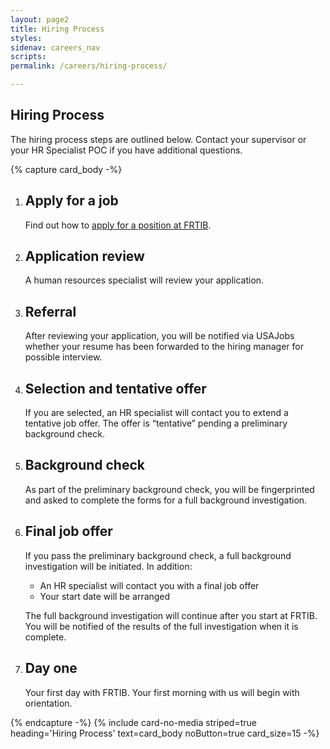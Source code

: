 ```yaml
---
layout: page2
title: Hiring Process
styles:
sidenav: careers_nav
scripts:
permalink: /careers/hiring-process/

---
```


## Hiring Process

The hiring process steps are outlined below.  Contact your supervisor or your HR Specialist POC if you have additional questions.

<!--start of process list -->
{% capture card_body -%}
<ol class="usa-process-list">
<li class="usa-process-list__item">
<h2 class="usa-process-list__heading">Apply for a job</h2>

<p class="margin-top-05">Find out how to&nbsp;<a href="https://www.frtib.gov/careers/how-to-apply/" rel="noopener">apply for a position at FRTIB</a>.</p>
</li>
<li class="usa-process-list__item">
<h2 class="usa-process-list__heading">Application review</h2>

<p>A human resources specialist will review your application.</p>
</li>
<li class="usa-process-list__item">
<h2 class="usa-process-list__heading">Referral</h2>

<p>After reviewing your application, you will be notified via USAJobs whether your resume has been forwarded to the hiring manager for possible interview.</p>
</li>
<li class="usa-process-list__item">
<h2 class="usa-process-list__heading">Selection and tentative offer</h2>

<p>If you are selected, an HR specialist will contact you to extend a tentative job offer.&nbsp;The offer is “tentative”&nbsp;pending a preliminary background check.</p>
</li>
<li class="usa-process-list__item">
<h2 class="usa-process-list__heading">Background check</h2>

<p>As part of the preliminary background check, you will be fingerprinted and asked to complete the forms for a full background investigation.</p>
</li>
<li class="usa-process-list__item">
<h2 class="usa-process-list__heading">Final job offer</h2>

<p>If you pass the preliminary background check, a full background investigation will be initiated. In addition:</p>

<ul>
<li>An HR specialist will contact you with a final job offer</li>
<li>Your start date will be arranged</li>
</ul>

<p>The full background investigation will continue after you start at FRTIB. You will be notified of the results of the full investigation when it is complete.</p>
</li>
<li class="usa-process-list__item">
<h2 class="usa-process-list__heading">Day one</h2>

<p>Your first day with FRTIB. Your first morning with us will begin with orientation. </p>
</li>
</ol>
{% endcapture -%}
{% include card-no-media striped=true heading='Hiring Process' text=card_body noButton=true card_size=15 -%}
<!--end process list-->

<!-- CONTENT END -->
